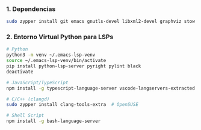 ### 1. Dependencias
```bash
sudo zypper install git emacs gnutls-devel libxml2-devel graphviz stow
```

### 2. Entorno Virtual Python para LSPs
```bash
# Python
python3 -m venv ~/.emacs-lsp-venv
source ~/.emacs-lsp-venv/bin/activate
pip install python-lsp-server pyright pylint black
deactivate

# JavaScript/TypeScript
npm install -g typescript-language-server vscode-langservers-extracted

# C/C++ (clangd)
sudo zypper install clang-tools-extra  # OpenSUSE

# Shell Script
npm install -g bash-language-server

```
